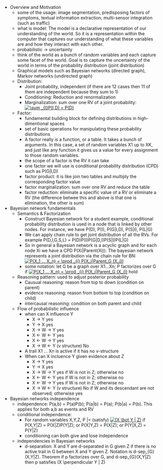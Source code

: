 - Overview and Motivation
  - some of the usage: image segmentation, predisposing factors of symptoms, textual information extraction, multi-sensor integration (such as traffic)
  - what is model: The model is a declarative representation of our understanding of the world. So it is a representation within the computer that captures our understanding of what these variables are and how they interact with each other.
  - probabilistic -> uncertainty
  - think of the world as a bunch of random variables and each capture some facet of the world. Goal is to capture the uncertainty of the world in terms of the probability distribution (joint distribution)
  - Graphical models such as Bayesian networks (directed graph), Markov networks (undirected graph)
  - Distribution:
    - Joint probability, independent (if there are 12 cases then 11 of them are independent because they sum to 1)
    - Conditioning: Reduction and renormalization
    - Marginalization: sum over one RV of a joint probability: <a href="https://www.codecogs.com/eqnedit.php?latex=\sum&space;_{I}P(I,D)&space;=&space;P(D)" target="_blank"><img src="https://latex.codecogs.com/gif.latex?\sum&space;_{I}P(I,D)&space;=&space;P(D)" title="\sum _{I}P(I,D) = P(D)" /></a>
  - Factor:
    - fundamental building block for defining distributions in high-dimentional spaces
    - set of basic operations for manipulating these probability distributions
    - A factor really is a function, or a table. It takes a bunch of arguments. In this case, a set of random variables X1 up to XK, and just like any function it gives us a value for every assignment to those random variables.
    - the scope of a factor is the RV it can take
    - one factor we will use is conditional probability distribution (CPD) such as P(G|I,D)
    - factor product: it is like join two tables and multiply the corresponding factor value
    - factor marginalization: sum over one RV and reduce the table
    - factor reduction: eliminate a specific value of a RV or eliminate a RV (the difference betwee this and above is that one is elimination, the other is sum)
- Bayesian network fundamentals
  - Semantics & Factorization
    - Construct Bayesian network for a student example, conditional probability distribution is used in a node that is linked by other nodes. For instance, we have P(D), P(I), P(G|I,D), P(S|I), P(L|G)
    - We can apply chain rule to get joint distribution of all the RVs. For example P(D,I,G,S,L) = P(D)P(I)P(G|D,I)P(S|I)P(L|G)
    - So in general a Bayesian network is a acyclic graph and for each node Xi we have a CPD P(Xi|Parent(Xi)). The bayesian network represents a joint distribution via the chain rule for BN: <a href="https://www.codecogs.com/eqnedit.php?latex=P(X_1&space;...&space;X_n)&space;=&space;\prod&space;_{i}&space;P(X_i|Parent_G&space;(X_i))" target="_blank"><img src="https://latex.codecogs.com/gif.latex?P(X_1&space;...&space;X_n)&space;=&space;\prod&space;_{i}&space;P(X_i|Parent_G&space;(X_i))" title="P(X_1 ... X_n) = \prod _{i} P(X_i|Parent_G (X_i))" /></a>
    - some notation: let G be a graph over X1...Xn; P factorizes over G if <a href="https://www.codecogs.com/eqnedit.php?latex=P(X_1&space;...&space;X_n)&space;=&space;\prod&space;_{i}&space;P(X_i|Parent_G&space;(X_i))" target="_blank"><img src="https://latex.codecogs.com/gif.latex?P(X_1&space;...&space;X_n)&space;=&space;\prod&space;_{i}&space;P(X_i|Parent_G&space;(X_i))" title="P(X_1 ... X_n) = \prod _{i} P(X_i|Parent_G (X_i))" /></a> hold
  - Reasoning pattern: used to adjust posterior probability
    - Causual reasoning: reason from top to down (condition on parent)
    - evidence reasoning: reason from bottom to top (condition on child)
    - intercausal reasoning: condition on both parent and child
  - Flow of probabilistic influence
    - when can X influence Y
      - X -> Y yes
      - Y -> X yes
      - X -> W -> Y yes
      - X <- W <- Y yes
      - X <- W -> Y yes
      - X -> W <- Y (v structure) No
    - A trail X1 ... Xn is active if it has no v-structure
    - When can X incluence Y given evidence about Z
      - X -> Y yes
      - Y -> X yes
      - X -> W -> Y yes if W is not in Z; otherwise no
      - X <- W <- Y yes if W is not in Z; otherwise no
      - X <- W -> Y yes if W is not in Z; otherwise no
      - X -> W <- Y (v structure) No if W and its descendant are not observed; otherwise yes
- Bayesian networks independence
  - independence: P(a,b) = P(a)P(b); P(a|b) = P(a); P(b|a) = P(b). This applies for both a,b as events and RV
  - conditional independence:
    - For random variables X,Y,Z, P |= (satisfy) <a href="https://www.codecogs.com/eqnedit.php?latex=(X&space;\bot&space;Y&space;|&space;Z)" target="_blank"><img src="https://latex.codecogs.com/gif.latex?(X&space;\bot&space;Y&space;|&space;Z)" title="(X \bot Y | Z)" /></a> if P(X,Y|Z) = P(X|Z)P(Y|Z); or P(X|Y,Z) = P(X|Z); or P(Y|X,Z) = P(Y|Z)
    - conditioning can both give and lose independence
  - independencies in Bayesian networks
    - d-separation: X and Y are d-separated in G given Z if there is no active trail in G between X and Y given Z. Notation is d-sep_{G}(X,Y|Z). Theorem if p factorizes over G, and d-sep_{G}(X,Y|Z) then p satisfies (X \perpendicular Y | Z)
    
    
